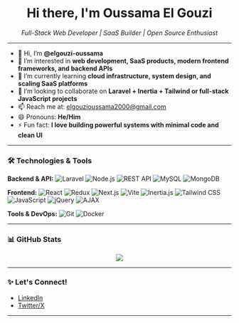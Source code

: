<h1 align="center">Hi there, I'm Oussama El Gouzi</h1>

<p align="center">
  <em>Full-Stack Web Developer | SaaS Builder | Open Source Enthusiast</em>
</p>

---

- 👋 Hi, I’m **@elgouzi-oussama**
- 👀 I’m interested in **web development, SaaS products, modern frontend frameworks, and backend APIs**
- 🌱 I’m currently learning **cloud infrastructure, system design, and scaling SaaS platforms**
- 💞️ I’m looking to collaborate on **Laravel + Inertia + Tailwind or full-stack JavaScript projects**
- 📫 Reach me at: [elgouzioussama2000@gmail.com](mailto:elgouzioussama2000@gmail.com)
- 😄 Pronouns: **He/Him**
- ⚡ Fun fact: **I love building powerful systems with minimal code and clean UI**

---

### 🛠️ Technologies & Tools

**Backend & API:**
![Laravel](https://img.shields.io/badge/-Laravel-black?style=flat-square&logo=laravel)
![Node.js](https://img.shields.io/badge/-Node.js-black?style=flat-square&logo=node.js)
![REST API](https://img.shields.io/badge/-REST_API-black?style=flat-square&logo=api)
![MySQL](https://img.shields.io/badge/-MySQL-black?style=flat-square&logo=mysql)
![MongoDB](https://img.shields.io/badge/-MongoDB-black?style=flat-square&logo=mongodb)

**Frontend:**
![React](https://img.shields.io/badge/-React-black?style=flat-square&logo=react)
![Redux](https://img.shields.io/badge/-Redux-black?style=flat-square&logo=redux)
![Next.js](https://img.shields.io/badge/-Next.js-black?style=flat-square&logo=next.js)
![Vite](https://img.shields.io/badge/-Vite-black?style=flat-square&logo=vite)
![Inertia.js](https://img.shields.io/badge/-Inertia-black?style=flat-square&logo=inertia)
![Tailwind CSS](https://img.shields.io/badge/-TailwindCSS-black?style=flat-square&logo=tailwind-css)
![JavaScript](https://img.shields.io/badge/-JavaScript-black?style=flat-square&logo=javascript)
![jQuery](https://img.shields.io/badge/-jQuery-black?style=flat-square&logo=jquery)
![AJAX](https://img.shields.io/badge/-AJAX-black?style=flat-square&logo=ajax)

**Tools & DevOps:**
![Git](https://img.shields.io/badge/-Git-black?style=flat-square&logo=git)
![Docker](https://img.shields.io/badge/-Docker-black?style=flat-square&logo=docker)

---

### 📊 GitHub Stats
<p align="center">
  <img src="https://github-readme-stats.vercel.app/api?username=elgouzi-oussama&show_icons=true&theme=radical" />
</p>

---

### ✨ Let's Connect!
- [LinkedIn](https://www.linkedin.com/in/elgouzi-oussama)
- [Twitter/X](https://twitter.com/elgouzi_oussama)

---

<!---
elgouzi-oussama/elgouzi-oussama is a ✨ special ✨ repository because its `README.md` (this file) appears on your GitHub profile.
--->
